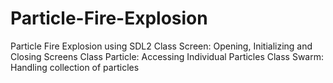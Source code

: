 # Particle-Fire-Explosion
Particle Fire Explosion using SDL2
Class Screen: Opening, Initializing and Closing Screens
Class Particle: Accessing Individual Particles
Class Swarm: Handling collection of particles
